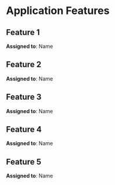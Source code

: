 # Application Features

## Feature 1

**Assigned to**: Name

## Feature 2

**Assigned to**: Name


## Feature 3

**Assigned to**: Name


## Feature 4

**Assigned to**: Name

## Feature 5

**Assigned to**: Name
  